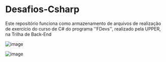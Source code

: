 # Desafios-Csharp
Este repositório funciona como armazenamento de arquivos de realização de exercício do curso de C# do programa ''FDevs'', realizado pela UPPER, na Trilha de Back-End

![image](https://github.com/user-attachments/assets/4cc0a1f7-b431-4d88-bbb6-afefe6633379)


![image](https://github.com/user-attachments/assets/9a85ec49-1070-44f9-ab81-603e193409bb)

